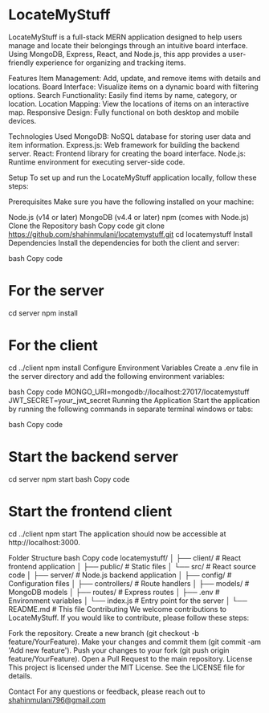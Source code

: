 # LocateMyStuff

LocateMyStuff is a full-stack MERN application designed to help users manage and locate their belongings through an intuitive board interface. Using MongoDB, Express, React, and Node.js, this app provides a user-friendly experience for organizing and tracking items.

Features
Item Management: Add, update, and remove items with details and locations.
Board Interface: Visualize items on a dynamic board with filtering options.
Search Functionality: Easily find items by name, category, or location.
Location Mapping: View the locations of items on an interactive map.
Responsive Design: Fully functional on both desktop and mobile devices.

Technologies Used
MongoDB: NoSQL database for storing user data and item information.
Express.js: Web framework for building the backend server.
React: Frontend library for creating the board interface.
Node.js: Runtime environment for executing server-side code.

Setup
To set up and run the LocateMyStuff application locally, follow these steps:

Prerequisites
Make sure you have the following installed on your machine:

Node.js (v14 or later)
MongoDB (v4.4 or later)
npm (comes with Node.js)
Clone the Repository
bash
Copy code
git clone https://github.com/shahinmulani/locatemystuff.git
cd locatemystuff
Install Dependencies
Install the dependencies for both the client and server:

bash
Copy code
# For the server
cd server
npm install

# For the client
cd ../client
npm install
Configure Environment Variables
Create a .env file in the server directory and add the following environment variables:

bash
Copy code
MONGO_URI=mongodb://localhost:27017/locatemystuff
JWT_SECRET=your_jwt_secret
Running the Application
Start the application by running the following commands in separate terminal windows or tabs:

bash
Copy code
# Start the backend server
cd server
npm start
bash
Copy code
# Start the frontend client
cd ../client
npm start
The application should now be accessible at http://localhost:3000.

Folder Structure
bash
Copy code
locatemystuff/
│
├── client/                # React frontend application
│   ├── public/            # Static files
│   └── src/               # React source code
│
├── server/                # Node.js backend application
│   ├── config/            # Configuration files
│   ├── controllers/       # Route handlers
│   ├── models/            # MongoDB models
│   ├── routes/            # Express routes
│   ├── .env               # Environment variables
│   └── index.js           # Entry point for the server
│
└── README.md              # This file
Contributing
We welcome contributions to LocateMyStuff. If you would like to contribute, please follow these steps:

Fork the repository.
Create a new branch (git checkout -b feature/YourFeature).
Make your changes and commit them (git commit -am 'Add new feature').
Push your changes to your fork (git push origin feature/YourFeature).
Open a Pull Request to the main repository.
License
This project is licensed under the MIT License. See the LICENSE file for details.

Contact
For any questions or feedback, please reach out to shahinmulani796@gmail.com









